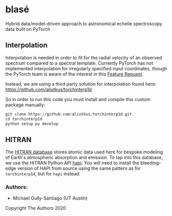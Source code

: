 # blasé

Hybrid data/model-driven approach to astronomical echelle spectroscopy data built on PyTorch

## Interpolation

Interpolation is needed in order to fit for the radial velocity of an observed spectrum compared to a spectral template. Currently PyTorch has not implemented interpolation for irregularly specified input coordinates, though the PyTorch team is aware of the interest in this [Feature Request](https://github.com/pytorch/pytorch/issues/1552).

Instead, we are using a third party solution for interpolation found here:  
https://github.com/aliutkus/torchinterp1d

So in order to run this code you must install and compile this custom package manually:

```python
git clone https://github.com/aliutkus/torchinterp1d.git
cd torchinterp1d
python setup.py develop
```

## HITRAN

The [HITRAN database](https://hitran.org/) stores atomic data used here for bespoke modeling of Earth's atmospheric absorption and emission.  To tap into this database, we use the HITRAN Python API [hapi](https://hitran.org/hapi/).  You will need to install the bleeding-edge version of HAPI from source using the same pattern as for `torchinterp1d`, but for `hapi` instead.





### Authors:

- Michael Gully-Santiago (UT Austin)

Copyright The Authors 2020
